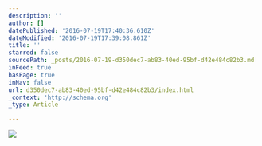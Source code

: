 ```yaml
---
description: ''
author: []
datePublished: '2016-07-19T17:40:36.610Z'
dateModified: '2016-07-19T17:39:08.861Z'
title: ''
starred: false
sourcePath: _posts/2016-07-19-d350dec7-ab83-40ed-95bf-d42e484c82b3.md
inFeed: true
hasPage: true
inNav: false
url: d350dec7-ab83-40ed-95bf-d42e484c82b3/index.html
_context: 'http://schema.org'
_type: Article

---
```

![](https://the-grid-user-content.s3-us-west-2.amazonaws.com/e7ada606-4a7c-443f-b34d-2a15d63e5fcc.jpg)